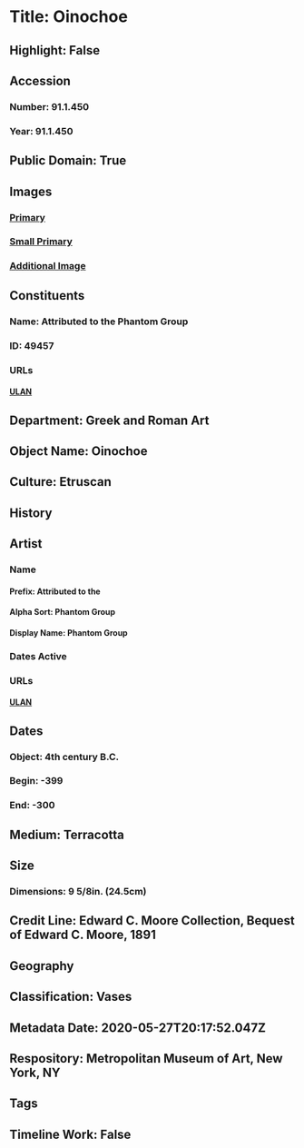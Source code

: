 # Title: Oinochoe
## Highlight: False
## Accession
### Number: 91.1.450
### Year: 91.1.450
## Public Domain: True
## Images
### [Primary](https://images.metmuseum.org/CRDImages/gr/original/DP1285.jpg)
### [Small Primary](https://images.metmuseum.org/CRDImages/gr/web-large/DP1285.jpg)
### [Additional Image](https://images.metmuseum.org/CRDImages/gr/original/DP1285_91.1.450.jpg)
## Constituents
### Name: Attributed to the Phantom Group
### ID: 49457
### URLs
#### [ULAN](http://vocab.getty.edu/page/ulan/500059459)
## Department: Greek and Roman Art
## Object Name: Oinochoe
## Culture: Etruscan
## History
## Artist
### Name
#### Prefix: Attributed to the
#### Alpha Sort: Phantom Group
#### Display Name: Phantom Group
### Dates Active
### URLs
#### [ULAN](http://vocab.getty.edu/page/ulan/500059459)
## Dates
### Object: 4th century B.C.
### Begin: -399
### End: -300
## Medium: Terracotta
## Size
### Dimensions: 9 5/8in. (24.5cm)
## Credit Line: Edward C. Moore Collection, Bequest of Edward C. Moore, 1891
## Geography
## Classification: Vases
## Metadata Date: 2020-05-27T20:17:52.047Z
## Respository: Metropolitan Museum of Art, New York, NY
## Tags
## Timeline Work: False
